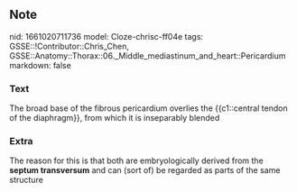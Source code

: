 ## Note
nid: 1661020711736
model: Cloze-chrisc-ff04e
tags: GSSE::!Contributor::Chris_Chen, GSSE::Anatomy::Thorax::06._Middle_mediastinum_and_heart::Pericardium
markdown: false

### Text
<div class='toggle'>
  The broad base of the fibrous pericardium overlies the
  {{c1::central tendon of the diaphragm}}, from which it is
  inseparably blended
</div>

### Extra
<p id="223ce876-e2dc-4cc0-979c-413bd1c61022" class="">The reason
for this is that both are embryologically derived from the
<strong>septum transversum</strong> and can (sort of) be regarded
as parts of the same structure
